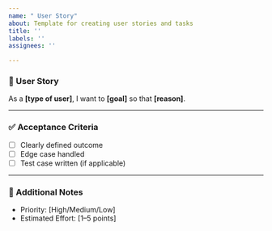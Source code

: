 ```yaml
---
name: " User Story"
about: Template for creating user stories and tasks
title: ''
labels: ''
assignees: ''

---
```


### 🎯 User Story

As a **[type of user]**, I want to **[goal]** so that **[reason]**.

---

### ✅ Acceptance Criteria
- [ ] Clearly defined outcome
- [ ] Edge case handled
- [ ] Test case written (if applicable)

---

### 📌 Additional Notes
- Priority: [High/Medium/Low]
- Estimated Effort: [1–5 points]
